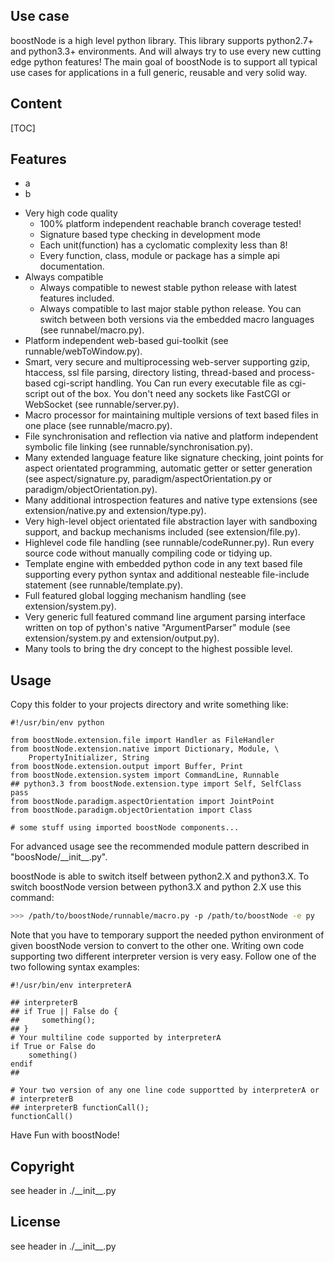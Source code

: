 <!-- region vim modline

vim: set tabstop=4 shiftwidth=4 expandtab:
vim: foldmethod=marker foldmarker=region,endregion:

endregion

region header

Copyright Torben Sickert 16.12.2012

License
   This library written by Torben Sickert stand under a creative commons
   naming 3.0 unported license.
   see http://creativecommons.org/licenses/by/3.0/deed.de

endregion -->

<!--TODO detect headlines for toc-->

Use case    <!--deDE:Einsatz-->
---------------------------

boostNode is a high level python library. This library supports python2.7+ and
python3.3+ environments. And will always try to use every new cutting edge
python features! The main goal of boostNode is to support all typical use cases
for applications in a full generic, reusable and very solid way.
<!--deDE:
    boostNode ist eine sehr einfach zu verwendende intuitive python Bibliothek.
    Momentan unterstützt sie sowohl python2.7+ als auch python3.3+ Umgebungen.
    Konzept ist es durch Automatisierung immer die neusten cutting edge
    features der neusten Python Versionen in einer Bibliothek zu verwenden und
    dabei alle typischen Anwendungstypen durch rein generische Module durch
    Hochzuverlässige Bausteine zu unterstützen.
-->

<h2>Content<!--deDE:Inhalt--></h2>

<!--Place for automatic generated table of contents.-->
[TOC]

<h2>Features<!--deDE:Merkmale--></h2>

* a<!--deDE:Sehr hohe Code-Qualität-->
* b<!--deDE:Sehr hohe Code-Qualität-->

<ul>
    <li>
        Very high code quality<!--deDE:Sehr hohe Code-Qualität-->
        <ul>
            <li>
                100% platform independent reachable branch coverage tested!
                <!--deDE:
                    100% platform unabhängig erreichbare Branch-Coverage
                    getestet!
                -->
            </li>
            <li>
                Signature based type checking in development mode
                <!--deDE:
                    Signatur basiertes Type-Checking im Entwicklungsmodus
                -->
            </li>
            <li>
                Each unit(function) has a cyclomatic complexity less than 8!
                <!--deDE:
                    Jede Logikeinheit (Funktion) hat eine kleinere
                    cyclomatische Komplexität als 8!
                -->
            </li>
            <li>
                Every function, class, module or package has a simple api
                documentation.
                <!--deDE:
                    Jede Funktion, Klasse, Modul oder Packet hat eine einfache
                    API-Dokumentation.
                -->
            </li>
        </ul>
    </li>
    <li>
        Always compatible<!--deDE:Immer Kompatibel-->
        <ul>
            <li>
                Always compatible to newest stable python release with latest
                features included.
                <!--deDE:
                    Immer kompatibel zum neusten stabilen Python-Release
                    mit den neusten Features integriert.
                -->
            </li>
            <li>
                Always compatible to last major stable python release. You can
                switch between both versions via the embedded macro languages
                (see runnabel/macro.py).
                <!--deDE:
                    Immer kompatibel zum letzten stabilen Python-Release.
                    Der zu unterstützende Interpreter kann von dem Framework
                    selbst gewechselt werdne (siehe runnable/macro.py).
                -->
            </li>
        </ul>
    </li>
    <li>
        Platform independent web-based gui-toolkit
        (see runnable/webToWindow.py).
        <!--deDE:
            Platformunabhängige Web-basiertes GUI-Toolkit
            (siehe runnable/webToWindow.py).
        -->
    </li>
    <li>
        Smart, very secure and multiprocessing web-server supporting gzip,
        htaccess, ssl file parsing, directory listing, thread-based and
        process-based cgi-script handling. You Can run every executable file
        as cgi-script out of the box. You don't need any sockets like FastCGI
        or WebSocket (see runnable/server.py).
        <!--deDE:
            Eleganter, sehr sicherer und Multiprozess fähiger Web-Server.
            Unterstützte werden gzip, htaccess, das Parsen von ssl Dateien,
            automatische Ordnerauflistung, Thread-basiertes und
            Prozess-basiertes cgi-Skript Handhabung. Es ist möglich jede
            ausführbare Datei als cgi-Skript auszuführen, ohne Sockets
            einrichten zu müssen (siehe runnable/server.py).
        -->
    </li>
    <li>
        Macro processor for maintaining multiple versions of text based files
        in one place (see runnable/macro.py).
        <!--deDE:
            Macroprozessor zum Verwalten mehrere text Datei basierter Versionen
            im selben Ort (siehe runnable/macro.py).
        -->
    </li>
    <li>
        File synchronisation and reflection via native and platform independent
        symbolic file linking (see runnable/synchronisation.py).
        <!--deDE:
            Dateisynchronisierung und Reflektion über native und
            platformunabhängige symbolisches Dateiverlinkung
            (siehe runnable/synchronisation.py).
        -->
    </li>
    <li>
        Many extended language feature like signature checking, joint points
        for aspect orientated programming, automatic getter or setter
        generation (see aspect/signature.py, paradigm/aspectOrientation.py or
        paradigm/objectOrientation.py).
        <!--deDE:
            Viele erweiterte Sprach-Features wie Signaturüberprüfung,
            Joint-Points für Aspekt-Orientierte-Programmierung, automatische
            Getter- und Settergenerierung (siehe aspect/signature.py,
            paradigm/aspectOrientation.py oder paradigm/objectOrientation.py).
        -->
    </li>
    <li>
        Many additional introspection features and native type extensions
        (see extension/native.py and extension/type.py).
        <!--deDE:
            Viele zusätzliche Introspektion-Features und native
            Typen-Erweiterungen
            (siehe extension/native.py und extension/type.py).
        -->
    </li>
    <li>
        Very high-level object orientated file abstraction layer with
        sandboxing support, and backup mechanisms included
        (see extension/file.py).
        <!--deDE:
            Sehr stark vereinfachte Objekt-Orientierte Dateiabstraktions
            Schicht mit eingebautem Sanboxing und Backup Mechanismus
            (siehe extension/file.py).
        -->
    </li>
    <li>
        Highlevel code file handling (see runnable/codeRunner.py). Run every
        source code without manually compiling code or tidying up.
        <!--deDE:
            Vereinfachtes einheitliche Handhabung mit diversen Code-Dateien
            (siehe runnable/codeRunner.py). Führe jeden Quellcode aus, ohne
            dabei Kompilierungs oder Aufräumarbeiten beachten zu müssen.
        -->
    </li>
    <li>
        Template engine with embedded python code in any text based file
        supporting every python syntax and additional nesteable file-include
        statement (see runnable/template.py).
        <!--deDE:
            Template-Engine welche eingebetteten Pythoncode in beliebigen
            Text-dateien erlaubt. Verschachtelte Template-Includes mit
            individueller Scope-vergabe ist möglich
            (siehe runnable/template.py).
        -->
    </li>
    <li>
        Full featured global logging mechanism handling
        (see extension/system.py).
        <!--deDE:
            Featurereiches globale Log-mechanismen (siehe extension/system.py).
        -->
    </li>
    <li>
        Very generic full featured command line argument parsing interface
        written on top of python's native "ArgumentParser" module
        (see extension/system.py and extension/output.py).
        <!--deDE:
            Sehr generischer Featurereiches
            Commandline-Argumenten-Pars-Interface, das auf Pythons nativem
            "ArgumentParser" Modul aufsetzt
            (see extension/system.py und extension/output.py).
        -->
    </li>
    <li>
        Many tools to bring the dry concept to the highest possible level.
        <!--deDE:
            Viele Tools die ein durchgänges Einhalten des dry-Konzepts
            erlauben.
        -->
    </li>
</ul>

<h2>Usage<!--deDE:Verwendung--></h2>

Copy this folder to your projects directory and write something like:
<!--deDE:
    Kopiere diesen Ordner in den Projektordner und verwende das Framework z.B.
    folgendermaßen:
-->

    #!/usr/bin/env python

    from boostNode.extension.file import Handler as FileHandler
    from boostNode.extension.native import Dictionary, Module, \
        PropertyInitializer, String
    from boostNode.extension.output import Buffer, Print
    from boostNode.extension.system import CommandLine, Runnable
    ## python3.3 from boostNode.extension.type import Self, SelfClass
    pass
    from boostNode.paradigm.aspectOrientation import JointPoint
    from boostNode.paradigm.objectOrientation import Class

    # some stuff using imported boostNode components...

For advanced usage see the recommended module pattern described in
"boosNode/\_\_init\_\_.py".
<!--deDE:
    Um eigene komplexere Module zu verfassen sollte man dem vorgegebenen
    Format, beschrieben in "boostNode/\_\_init\_\_.py" folgen.
-->

boostNode is able to switch itself between python2.X and python3.X.
To switch boostNode version between python3.X and python 2.X use this
command:
<!--deDE:
    boostNode ist in der Lage seine eigene Version unterstützt von Python2.X
    und Python3.X zu wechseln. Um eine Konvertierung vorzunehmen kann man
    folgenden Befehl verwenden:
-->

```bash
>>> /path/to/boostNode/runnable/macro.py -p /path/to/boostNode -e py
```

Note that you have to temporary support the needed python environment
of given boostNode version to convert to the other one.
Writing own code supporting two different interpreter version is very easy.
Follow one of the two following syntax examples:
<!--deDE:
    Zu beachten ist, dass man temporär die aktuelle Interpreter Version
    zur Verfügung stellen muss, um den Wechsel vorzunehmen. Um eigenen Code
    zu schreiben, der verschiedene Interpreterversionen unterstützt sollte man
    einen der beiden folgenden Syntax verwenden.
-->

    #!/usr/bin/env interpreterA

    ## interpreterB
    ## if True || False do {
    ##     something();
    ## }
    # Your multiline code supported by interpreterA
    if True or False do
        something()
    endif
    ##

    # Your two version of any one line code supportted by interpreterA or
    # interpreterB
    ## interpreterB functionCall();
    functionCall()

Have Fun with boostNode!<!--deDE:Viel Spass mit boostNode!-->

Copyright
---------

see header in ./\_\_init\_\_.py<!--deDE:Siehe Header in ./\_\_init\_\_.py-->

<h2>License<!--deDE:Lizenz--></h2>

see header in ./\_\_init\_\_.py<!--deDE:Siehe Header in ./\_\_init\_\_.py-->
